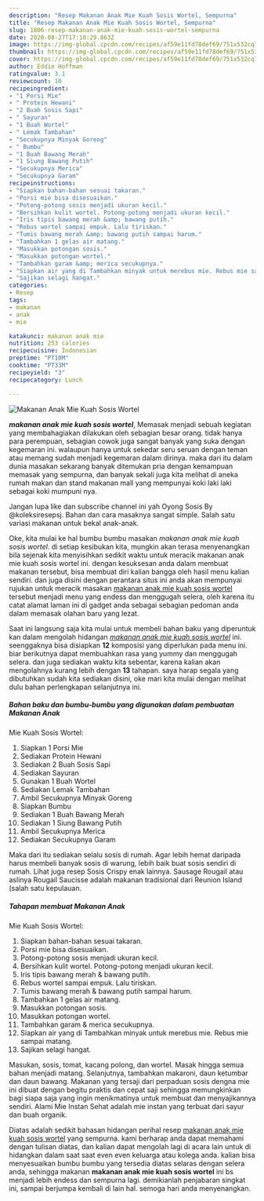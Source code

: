```yaml
---
description: "Resep Makanan Anak Mie Kuah Sosis Wortel, Sempurna"
title: "Resep Makanan Anak Mie Kuah Sosis Wortel, Sempurna"
slug: 1806-resep-makanan-anak-mie-kuah-sosis-wortel-sempurna
date: 2020-08-27T17:10:29.863Z
image: https://img-global.cpcdn.com/recipes/af59e11fd78def69/751x532cq70/makanan-anak-mie-kuah-sosis-wortel-foto-resep-utama.jpg
thumbnail: https://img-global.cpcdn.com/recipes/af59e11fd78def69/751x532cq70/makanan-anak-mie-kuah-sosis-wortel-foto-resep-utama.jpg
cover: https://img-global.cpcdn.com/recipes/af59e11fd78def69/751x532cq70/makanan-anak-mie-kuah-sosis-wortel-foto-resep-utama.jpg
author: Eddie Hoffman
ratingvalue: 3.1
reviewcount: 10
recipeingredient:
- "1 Porsi Mie"
- " Protein Hewani"
- "2 Buah Sosis Sapi"
- " Sayuran"
- "1 Buah Wortel"
- " Lemak Tambahan"
- "Secukupnya Minyak Goreng"
- " Bumbu"
- "1 Buah Bawang Merah"
- "1 Siung Bawang Putih"
- "Secukupnya Merica"
- "Secukupnya Garam"
recipeinstructions:
- "Siapkan bahan-bahan sesuai takaran."
- "Porsi mie bisa disesuaikan."
- "Potong-potong sosis menjadi ukuran kecil."
- "Bersihkan kulit wortel. Potong-potong menjadi ukuran kecil."
- "Iris tipis bawang merah &amp; bawang putih."
- "Rebus wortel sampai empuk. Lalu tiriskan."
- "Tumis bawang merah &amp; bawang putih sampai harum."
- "Tambahkan 1 gelas air matang."
- "Masukkan potongan sosis."
- "Masukkan potongan wortel."
- "Tambahkan garam &amp; merica secukupnya."
- "Siapkan air yang di Tambahkan minyak untuk merebus mie. Rebus mie sampai matang."
- "Sajikan selagi hangat."
categories:
- Resep
tags:
- makanan
- anak
- mie

katakunci: makanan anak mie 
nutrition: 253 calories
recipecuisine: Indonesian
preptime: "PT10M"
cooktime: "PT33M"
recipeyield: "3"
recipecategory: Lunch

---
```



![Makanan Anak
Mie Kuah Sosis Wortel](https://img-global.cpcdn.com/recipes/af59e11fd78def69/751x532cq70/makanan-anak-mie-kuah-sosis-wortel-foto-resep-utama.jpg)

<b><i>makanan anak
mie kuah sosis wortel</i></b>, Memasak menjadi sebuah kegiatan yang membahagiakan dilakukan oleh sebagian besar orang. tidak hanya para perempuan, sebagian cowok juga sangat banyak yang suka dengan kegemaran ini. walaupun hanya untuk sekedar seru seruan dengan teman atau memang sudah menjadi kegemaran dalam dirinya. maka dari itu dalam dunia masakan sekarang banyak ditemukan pria dengan kemampuan memasak yang sempurna, dan banyak sekali juga kita melihat di aneka rumah makan dan stand makanan mall yang mempunyai koki laki laki sebagai koki mumpuni nya.

Jangan lupa like dan subscribe channel ini yah Oyong Sosis By @koleksiresepsj. Bahan dan cara masaknya sangat simple. Salah satu variasi makanan untuk bekal anak-anak.

Oke, kita mulai ke hal bumbu bumbu masakan <i>makanan anak
mie kuah sosis wortel</i>. di setiap kesibukan kita, mungkin akan terasa menyenangkan bila sejenak kita menyisihkan sedikit waktu untuk meracik makanan anak
mie kuah sosis wortel ini. dengan kesuksesan anda dalam membuat makanan tersebut, bisa membuat diri kalian bangga oleh hasil menu kalian sendiri. dan juga disini dengan perantara situs ini anda akan mempunyai rujukan untuk meracik masakan <u>makanan anak
mie kuah sosis wortel</u> tersebut menjadi menu yang endess dan menggugah selera, oleh karena itu catat alamat laman ini di gadget anda sebagai sebagian pedoman anda dalam memasak olahan baru yang lezat.


Saat ini langsung saja kita mulai untuk membeli bahan baku yang diperuntuk kan dalam mengolah hidangan <u><i>makanan anak
mie kuah sosis wortel</i></u> ini. seenggaknya bisa disiapkan <b>12</b> komposisi yang diperlukan pada menu ini. biar berikutnya dapat membuahkan rasa yang yummy dan menggugah selera. dan juga sediakan waktu kita sebentar, karena kalian akan mengolahnya kurang lebih dengan <b>13</b> tahapan. saya harap segala yang dibutuhkan sudah kita sediakan disini, oke mari kita mulai dengan melihat dulu bahan perlengkapan selanjutnya ini.

<!--inarticleads1-->

##### Bahan baku dan bumbu-bumbu yang digunakan dalam pembuatan Makanan Anak
Mie Kuah Sosis Wortel:

1. Siapkan 1 Porsi Mie
1. Sediakan  Protein Hewani
1. Sediakan 2 Buah Sosis Sapi
1. Sediakan  Sayuran
1. Gunakan 1 Buah Wortel
1. Sediakan  Lemak Tambahan
1. Ambil Secukupnya Minyak Goreng
1. Siapkan  Bumbu
1. Sediakan 1 Buah Bawang Merah
1. Sediakan 1 Siung Bawang Putih
1. Ambil Secukupnya Merica
1. Sediakan Secukupnya Garam


Maka dari itu sediakan selalu sosis di rumah. Agar lebih hemat daripada harus membeli banyak sosis di warung, lebih baik buat sosis sendiri di rumah. Lihat juga resep Sosis Crispy enak lainnya. Sausage Rougail atau aslinya Rougail Saucisse adalah makanan tradisional dari Reunion Island (salah satu kepulauan. 

<!--inarticleads2-->

##### Tahapan membuat Makanan Anak
Mie Kuah Sosis Wortel:

1. Siapkan bahan-bahan sesuai takaran.
1. Porsi mie bisa disesuaikan.
1. Potong-potong sosis menjadi ukuran kecil.
1. Bersihkan kulit wortel. Potong-potong menjadi ukuran kecil.
1. Iris tipis bawang merah &amp; bawang putih.
1. Rebus wortel sampai empuk. Lalu tiriskan.
1. Tumis bawang merah &amp; bawang putih sampai harum.
1. Tambahkan 1 gelas air matang.
1. Masukkan potongan sosis.
1. Masukkan potongan wortel.
1. Tambahkan garam &amp; merica secukupnya.
1. Siapkan air yang di Tambahkan minyak untuk merebus mie. Rebus mie sampai matang.
1. Sajikan selagi hangat.


Masukan, sosis, tomat, kacang polong, dan wortel. Masak hingga semua bahan menjadi matang. Selanjutnya, tambahkan makaroni, daun ketumbar dan daun bawang. Makanan yang tersaji dari perpaduan sosis dengna mie ini dibuat dengan begitu praktis dan cepat saji sehingga memungkinkan bagi siapa saja yang ingin menikmatinya untuk membuat dan menyajikannya sendiri. Alami Mie Instan Sehat adalah mie instan yang terbuat dari sayur dan buah organik. 

Diatas adalah sedikit bahasan hidangan perihal resep <u>makanan anak
mie kuah sosis wortel</u> yang sempurna. kami berharap anda dapat memahami dengan tulisan diatas, dan kalian dapat mengolah lagi di acara lain untuk di hidangkan dalam saat saat even even keluarga atau kolega anda. kalian bisa menyesuaikan bumbu bumbu yang tersedia diatas selaras dengan selera anda, sehingga makanan <b>makanan anak
mie kuah sosis wortel</b> ini bs menjadi lebih endess dan sempurna lagi. demikianlah penjabaran singkat ini, sampai berjumpa kembali di lain hal. semoga hari anda menyenangkan.
